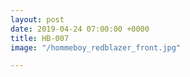 ```yaml
---
layout: post
date: 2019-04-24 07:00:00 +0000
title: HB-007
image: "/hommeboy_redblazer_front.jpg"

---
```

